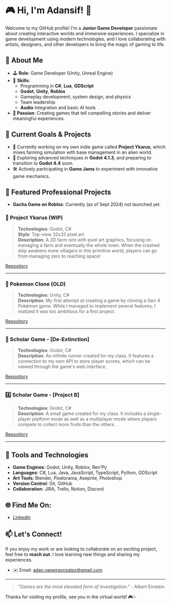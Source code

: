 # 🎮 Hi, I'm Adansif! 👾

Welcome to my GitHub profile! I'm a **Junior Game Developer** passionate about creating interactive worlds and immersive experiences. I specialize in game development using modern technologies, and I love collaborating with artists, designers, and other developers to bring the magic of gaming to life.

## 🚀 About Me

- 🕹️ **Role**: Game Developer (Unity, Unreal Engine)
- 🎨 **Skills**: 
  - Programming in **C#**, **Lua**, **GDScript**
  - **Godot**, **Unity**, **Roblox**
  - Gameplay development, system design, and physics
  - Team leadership
  - **Audio** integration and basic AI tools
- 🌌 **Passion**: Creating games that tell compelling stories and deliver meaningful experiences.

## 🎯 Current Goals & Projects

- 🔧 Currently working on my own indie game called **Project Ykarus**, which mixes farming simulation with base management in an alien world.
- 🌱 Exploring advanced techniques in **Godot 4.1.3**, and preparing to transition to **Godot 4.4** soon.
- 🛠️ Actively participating in **Game Jams** to experiment with innovative game mechanics.

## 📂 Featured Professional Projects

- **Gacha Game on Roblox**: Currently (as of Sept 2024) not launched yet.

### 🚀 Project Ykarus (WIP)
> **Technologies**: Godot, C#  
> **Style**: Top-view 32x32 pixel art  
> **Description**: A 2D farm-sim with pixel art graphics, focusing on managing a farm and eventually the whole town. When the crashed ship awakens more villagers in this primitive world, players can go from managing zero to reaching space!

[Repository](https://preview.redd.it/you-didnt-say-the-magic-word-v0-mm24hdzgc5oa1.jpg?width=541&format=pjpg&auto=webp&s=7a40875dd1b6f86739c950e0ec3857dd7a2f105a)

---

### 🐁 Pokemon Clone (OLD)
> **Technologies**: Unity, C#  
> **Description**: My first attempt at creating a game by cloning a Gen 4 Pokémon game. While I managed to implement several features, I realized it was too ambitious for a first project.

[Repository](https://github.com/Adansif/Pokemon-Clone)

---

### 💯 Scholar Game - [De-Extinction]
> **Technologies**: Godot, C#  
> **Description**: An infinite runner created for my class. It features a connection to my own API to store player scores, which can be viewed through the game's web interface.

[Repository](https://github.com/Adansif/De-Extinction-Game)

---

### 4️⃣ Scholar Game - [Project B]
> **Technologies**: Godot, C#  
> **Description**: A small game created for my class. It includes a single-player platform mode as well as a multiplayer mode where players compete to collect more fruits than the others.

[Repository](https://github.com/Adansif/Project-B)

---

## 🔧 Tools and Technologies

- **Game Engines**: Godot, Unity, Roblox, Ren'Py
- **Languages**: C#, Lua, Java, JavaScript, TypeScript, Python, GDScript
- **Art Tools**: Blender, Pixelorama, Aseprite, Photoshop
- **Version Control**: Git, GitHub
- **Collaboration**: JIRA, Trello, Notion, Discord

## 🌐 Find Me On:

- [LinkedIn](https://www.linkedin.com/in/ad%C3%A1n-yanes-gonz%C3%A1lez-5b2941278/)

## 📫 Let's Connect!

If you enjoy my work or are looking to collaborate on an exciting project, feel free to **reach out**. I love learning new things and sharing my experiences.

- ✉️ Email: [adan.yanesgonzalez@gmail.com](mailto:adan.yanesgonzalez@gmail.com)

---

> _"Games are the most elevated form of investigation."_ - Albert Einstein

Thanks for visiting my profile, see you in the virtual world! 🎮✨
